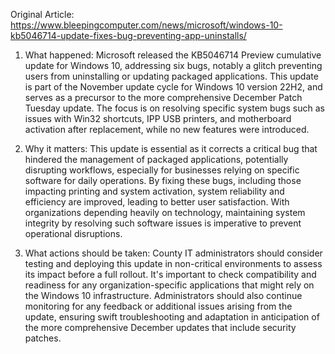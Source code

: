 Original Article: https://www.bleepingcomputer.com/news/microsoft/windows-10-kb5046714-update-fixes-bug-preventing-app-uninstalls/

1) What happened: Microsoft released the KB5046714 Preview cumulative update for Windows 10, addressing six bugs, notably a glitch preventing users from uninstalling or updating packaged applications. This update is part of the November update cycle for Windows 10 version 22H2, and serves as a precursor to the more comprehensive December Patch Tuesday update. The focus is on resolving specific system bugs such as issues with Win32 shortcuts, IPP USB printers, and motherboard activation after replacement, while no new features were introduced.

2) Why it matters: This update is essential as it corrects a critical bug that hindered the management of packaged applications, potentially disrupting workflows, especially for businesses relying on specific software for daily operations. By fixing these bugs, including those impacting printing and system activation, system reliability and efficiency are improved, leading to better user satisfaction. With organizations depending heavily on technology, maintaining system integrity by resolving such software issues is imperative to prevent operational disruptions.

3) What actions should be taken: County IT administrators should consider testing and deploying this update in non-critical environments to assess its impact before a full rollout. It's important to check compatibility and readiness for any organization-specific applications that might rely on the Windows 10 infrastructure. Administrators should also continue monitoring for any feedback or additional issues arising from the update, ensuring swift troubleshooting and adaptation in anticipation of the more comprehensive December updates that include security patches.